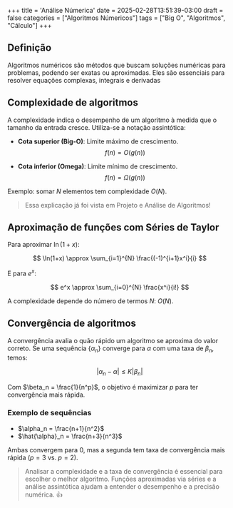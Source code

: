 +++
title = 'Análise Númerica'
date = 2025-02-28T13:51:39-03:00
draft = false 
categories = ["Algoritmos Númericos"]
tags = ["Big O", "Algoritmos", "Cálculo"]
+++

## Definição

Algoritmos numéricos são métodos que buscam soluções numéricas para problemas, podendo ser exatas ou aproximadas. Eles são essenciais para resolver equações complexas, integrais e derivadas

## Complexidade de algoritmos

A complexidade indica o desempenho de um algoritmo à medida que o tamanho da entrada cresce. Utiliza-se a notação assintótica:

- **Cota superior (Big-O)**: Limite máximo de crescimento.
  $$ f(n) = O(g(n)) $$

- **Cota inferior (Omega)**: Limite mínimo de crescimento.
  $$ f(n) = \Omega(g(n)) $$

Exemplo: somar $N$ elementos tem complexidade $O(N)$.

> Essa explicação já foi vista em Projeto e Análise de Algoritmos!

## Aproximação de funções com Séries de Taylor

Para aproximar $\ln(1+x)$:

$$ \ln(1+x) \approx \sum_{i=1}^{N} \frac{(-1)^{i+1}x^i}{i} $$

E para $e^x$:

$$ e^x \approx \sum_{i=0}^{N} \frac{x^i}{i!} $$

A complexidade depende do número de termos $N$: $O(N)$.

## Convergência de algoritmos

A convergência avalia o quão rápido um algoritmo se aproxima do valor correto. Se uma sequência $\{\alpha_n\}$ converge para $\alpha$ com uma taxa de $\beta_n$, temos:

$$ |\alpha_n - \alpha| \leq K|\beta_n| $$

Com $\beta_n = \frac{1}{n^p}$, o objetivo é maximizar $p$ para ter convergência mais rápida.

### Exemplo de sequências

- $\alpha_n = \frac{n+1}{n^2}$  
- $\hat{\alpha}_n = \frac{n+3}{n^3}$

Ambas convergem para $0$, mas a segunda tem taxa de convergência mais rápida ($p = 3$ vs. $p = 2$).


> Analisar a complexidade e a taxa de convergência é essencial para escolher o melhor algoritmo. Funções aproximadas via séries e a análise assintótica ajudam a entender o desempenho e a precisão numérica. 👍

